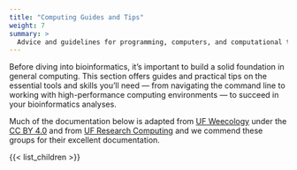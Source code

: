 ```yaml
---
title: "Computing Guides and Tips"
weight: 7
summary: >
  Advice and guidelines for programming, computers, and computational tools 
---
```


Before diving into bioinformatics, it’s important to build a solid foundation in general computing. This section offers guides and practical tips on the essential tools and skills you’ll need — from navigating the command line to working with high-performance computing environments — to succeed in your bioinformatics analyses.

Much of the documentation below is adapted from [UF Weecology](https://wiki.weecology.org/docs/computers-and-programming/) under the [CC BY 4.0](https://creativecommons.org/licenses/by/4.0) and from [UF Research Computing](https://docs.rc.ufl.edu/) and we commend these groups for their excellent documentation.


{{< list_children >}}
